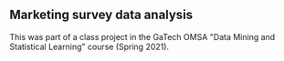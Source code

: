 ## Marketing survey data analysis
This was part of a class project in the GaTech OMSA "Data Mining and Statistical Learning" course (Spring 2021).
